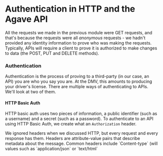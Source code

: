 # Authentication in HTTP and the Agave API

All the requests we made in the previous module were GET requests, and that's because the requests were all *anonymous* requests - we hadn't provided any identity information to prove who was making the requests. Typically, APIs will require a client to prove it is authorized to make changes to data (the POST, PUT and DELETE methods).

### Authentication
Authentication is the process of proving to a third-party (in our case, an API) you are who you say you are. At the DMV, this amounts to producing your driver's license. There are multiple ways of authenticating to APIs. We'll look at two of them.

#### HTTP Basic Auth
HTTP basic auth uses two pieces of information, a public identifier (such as a username) and a secret (such as a password). To authenticate to an API using HTTP Basic Auth, we create what an `Authorization` header.

<aside class="notice">
We ignored headers when we discussed HTTP, but every request and every response has them. Headers are attribute-value pairs that describe metadata about the message. Common headers include `Content-type` (will values such as `application/json` or `text/html` 
</aside>
  

